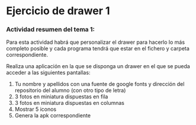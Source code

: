 # Ejercicio de drawer 1

### Actividad resumen del tema 1:
Para esta actividad habrá que personalizar el drawer para hacerlo lo más completo posible y cada programa tendrá que estar en el fichero y carpeta correspondiente.

Realiza una aplicación en la que se disponga un drawer en el que se pueda acceder a las siguientes pantallas:
1. Tu nombre y apellidos con una fuente de google fonts y dirección del repositorio del alumno (con otro tipo de letra)
2. 3 fotos en miniatura dispuestas en fila 
3. 3 fotos en miniatura dispuestas en columnas 
4. Mostrar 5 iconos
5. Genera la apk correspondiente 